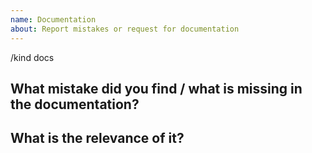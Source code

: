 ```yaml
---
name: Documentation
about: Report mistakes or request for documentation
---
```


/kind docs

<!--

Welcome! - We kindly ask you to:

  1. Check the documents under https://github.com/openshift/odo/tree/master/docs
  2. Use the Google group if you have a question/doubt rather than a documentat mistake or request.

The group is at: https://groups.google.com/forum/#!forum/odo-users

Thanks for understanding, and for contributing to the project!

-->

## What mistake did you find / what is missing in the documentation?


## What is the relevance of it?


